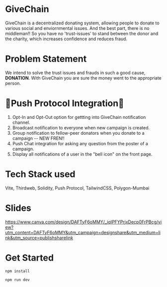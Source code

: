 # GiveChain

GiveChain is a decentralized donating system, allowing people to donate to various social and enviornmental issues. And the best part, there is no middleman!! So you have no 'trust-issues' to stand between the donor and the charity, which increases confidence and reduces fraud.

# Problem Statement

We intend to solve the trust issues and frauds in such a good cause, **DONATION**. With GiveChain you are sure the money went to the appropriate person.

# 🌟Push Protocol Integration🌟
1. Opt-In and Opt-Out option for gettting into GiveChain notification channel.
2. Broadcast notification to everyone when new campaign is created.
3. Group notification to fellow-peer donators when you donate to a campaign -- NEW FREN!!
4. Push Chat integration for asking any question from the poster of a campaign.
5. Display all notifications of a user in the "bell icon" on the front page.


# Tech Stack used

Vite, Thirdweb, Solidity, Push Protocol, TailwindCSS, Polygon-Mumbai

# Slides

https://www.canva.com/design/DAFTyF6oMMY/_iqIPFYPrjxDecp0FrPBcg/view?utm_content=DAFTyF6oMMY&utm_campaign=designshare&utm_medium=link&utm_source=publishsharelink

# Get Started

`npm install`

`npm run dev`

